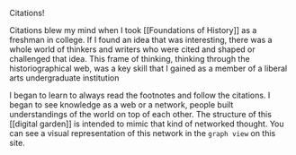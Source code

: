 Citations! 

Citations blew my mind when I took [[Foundations of History]] as a freshman in college. If I found an idea that was interesting, there was a whole world of thinkers and writers who were cited and shaped or challenged that idea. This frame of thinking, thinking through the historiographical web, was a key skill that I gained as a member of a liberal arts undergraduate institution

I began to learn to always read the footnotes and follow the citations. I began to see knowledge as a web or a network, people built understandings of the world on top of each other. The structure of this [[digital garden]] is intended to mimic that kind of networked thought. You can see a visual representation of this network in the ```graph view``` on this site.